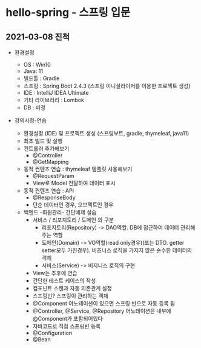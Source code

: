 # hello-spring - 스프링 입문
## 2021-03-08 진척
* 환경설정
  * OS : Win10
  * Java: 11
  * 빌드툴 : Gradle 
  * 스프링 : Spring Boot 2.4.3 (스프링 이니셜라이저를 이용한 프로젝트 생성)
  * IDE : IntelliJ IDEA Ultimate
  * 기타 라이브러리 : Lombok
  * DB : 미정

* 강의시청-연습
  * 환경설정 (IDE) 및 프로젝트 생성 (스프링부트, gradle, thymeleaf, java11)
  * 최초 빌드 및 실행
  * 컨트롤러 추가해보기
    * @Controller
    * @GetMapping
  * 동적 컨텐츠 연습 : thymeleaf 템플릿 사용해보기 
    * @RequestParam
    * View로 Model 전달하여 데이터 표시
  * 동적 컨텐츠 연습 : API
    * @ResponseBody
    * 단순 데이터인 경우, 오브젝트인 경우
  * 백엔드 -회원관리- 간단예제 실습
    * 서비스 / 리포지토리 / 도메인 의 구분
      * 리포지토리(Repository) -> DAO역할. DB에 접근하여 데이터 관리해주는 역할
      * 도메인(Domain) -> VO역할(read only경우)(또는 DTO. getter setter모두 가진경우). 비즈니스 로직을 가지지 않은 순수한 데이터의 객체
      * 서비스(Service) -> 비지니스 로직의 구현
    * View는 추후에 연습
    * 간단한 테스트 케이스의 작성
    * 컴포넌트 스캔과 자동 의존관계 설정
     * 스프링빈? 스프링이 관리하는 객체 
     * @Component 어노테이션이 있으면 스프링 빈으로 자동 등록 됨
     * @Controller, @Service, @Repository 어노테이션은 내부에 @Component가 포함되어있다
    * 자바코드로 직접 스프링빈 등록
     * @Configuration
     * @Bean  
